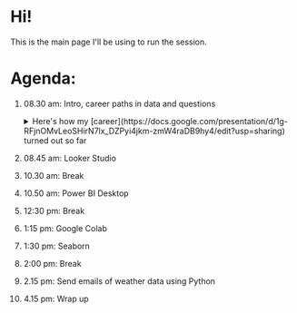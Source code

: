 # Hi!

This is the main page I'll be using to run the session.

# Agenda:

1. 08.30 am: Intro, career paths in data and questions

    <details>
      <summary>Here's how my [career](https://docs.google.com/presentation/d/1g-RFjnOMvLeoSHirN7lx_DZPyi4jkm-zmW4raDB9hy4/edit?usp=sharing) turned out so far</summary>
      
      ### Heading

    </details>

2. 08.45 am: Looker Studio
4. 10.30 am: Break
5. 10.50 am: Power BI Desktop
6. 12:30 pm: Break
7. 1:15 pm: Google Colab
8. 1:30 pm: Seaborn
9. 2:00 pm: Break
10. 2.15 pm: Send emails of weather data using Python
11. 4.15 pm: Wrap up
